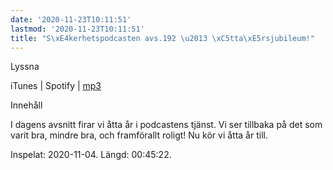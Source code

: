 ```yaml
---
date: '2020-11-23T10:11:51'
lastmod: '2020-11-23T10:11:51'
title: "S\xE4kerhetspodcasten avs.192 \u2013 \xC5tta\xE5rsjubileum!"
---
```

Lyssna

iTunes \| Spotify \| [mp3](https://traffic.libsyn.com/secure/sakerhetspodcasten/2020-11-04_Sakerhetspodcasten-8ar.mp3)

Innehåll

I dagens avsnitt firar vi åtta år i podcastens tjänst. Vi ser tillbaka på det som
varit bra, mindre bra, och framförallt roligt! Nu kör vi åtta år till.

Inspelat: 2020-11-04. Längd: 00:45:22.

